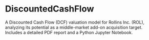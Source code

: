 # DiscountedCashFlow
A Discounted Cash Flow (DCF) valuation model for Rollins Inc. (ROL), analyzing its potential as a middle-market add-on acquisition target. Includes a detailed PDF report and a Python Jupyter Notebook.
